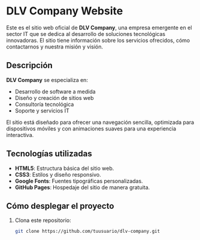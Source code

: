 # DLV Company Website

Este es el sitio web oficial de **DLV Company**, una empresa emergente en el sector IT que se dedica al desarrollo de soluciones tecnológicas innovadoras. El sitio tiene información sobre los servicios ofrecidos, cómo contactarnos y nuestra misión y visión.

## Descripción

**DLV Company** se especializa en:

- Desarrollo de software a medida
- Diseño y creación de sitios web
- Consultoría tecnológica
- Soporte y servicios IT

El sitio está diseñado para ofrecer una navegación sencilla, optimizada para dispositivos móviles y con animaciones suaves para una experiencia interactiva.

## Tecnologías utilizadas

- **HTML5**: Estructura básica del sitio web.
- **CSS3**: Estilos y diseño responsivo.
- **Google Fonts**: Fuentes tipográficas personalizadas.
- **GitHub Pages**: Hospedaje del sitio de manera gratuita.

## Cómo desplegar el proyecto

1. Clona este repositorio:
   ```bash
   git clone https://github.com/tuusuario/dlv-company.git
